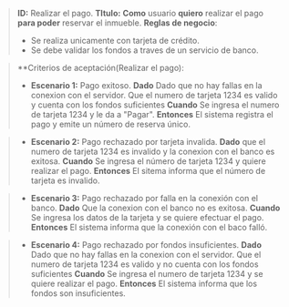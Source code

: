 > **ID:** Realizar el pago.
> **TItulo:** **Como** usuario **quiero** realizar el pago **para poder** reservar el inmueble.
> **Reglas de negocio**:
>-  Se realiza unicamente con tarjeta de crédito.
>-  Se debe validar los fondos a traves de un servicio de banco.

> **Criterios de aceptación(Realizar el pago):
>- **Escenario 1:** Pago exitoso.
> **Dado** Dado que no hay fallas en la conexion con el servidor. Que el numero de tarjeta 1234 es valido y cuenta con los fondos suficientes
> **Cuando** Se ingresa el numero de tarjeta 1234 y le da a "Pagar".
> **Entonces** El sistema registra el pago y emite un número de reserva único.

>- **Escenario 2:** Pago rechazado por tarjeta invalida.
> **Dado** que el numero de tarjeta 1234 es invalido y la conexion con el banco es exitosa.
> **Cuando** Se ingresa el número de tarjeta 1234 y quiere realizar el pago.
> **Entonces** El sitema informa que el número de tarjeta es invalido.

>- **Escenario 3:** Pago rechazado por falla en la conexión con el banco.
> **Dado** Que la conexion con el banco no es exitosa.
> **Cuando** Se ingresa los datos de la tarjeta y se quiere efectuar el pago.
> **Entonces** El sistema informa que la conexión con el baco falló.

>- **Escenario 4:** Pago rechazado por fondos insuficientes.
>**Dado**  Dado que no hay fallas en la conexion con el servidor. Que el numero de tarjeta 1234 es valido y no cuenta con los fondos suficientes
>**Cuando** Se ingresa el numero de tarjeta 1234 y se quiere realizar el pago.
>**Entonces** El sistema informa que los fondos son insuficientes.
>

